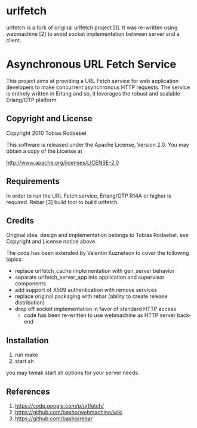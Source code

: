 urlfetch
========

urlfetch is a fork of original urlfetch project [1]. It was re-written using
webmachine [2] to avoid socket implementation between server and a client.

Asynchronous URL Fetch Service
==============================

This project aims at providing a URL Fetch service for web application
developers to make concurrent asynchronous HTTP requests. The service is
entirely written in Erlang and so, it leverages the robust and scalable
Erlang/OTP platform.

Copyright and License
---------------------

Copyright 2010 Tobias Rodaebel

This software is released under the Apache License, Version 2.0. You may obtain
a copy of the License at

  http://www.apache.org/licenses/LICENSE-2.0

Requirements
------------

In order to run the URL Fetch service, Erlang/OTP R14A or higher is required.
Rebar [3] build tool to build urlfetch.

Credits
-------

Original idea, design and implementation belongs to Tobias Rodaebel, see
Copyright and License notice above.

The code has been extended by Valentin Kuznetsov to cover the following topics:
- replace urlfetch_cache implementation with gen_server behavior
- separate urlfetch_server_app into application and supervisor components
- add support of X509 authentication with remove services
- replace original packaging with rebar (ability to create release distribution)
- drop off socket implementation in favor of standard HTTP access
  - code has been re-written to use webmachine as HTTP server back-end

Installation
------------

1. run make
2. start.sh

you may tweak start.sh options for your server needs.

References
----------

1. https://code.google.com/p/urlfetch/
2. https://github.com/basho/webmachine/wiki
3. https://github.com/basho/rebar
